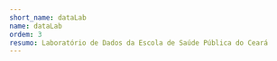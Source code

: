 ```yaml
---
short_name: dataLab
name: dataLab
ordem: 3
resumo: Laboratório de Dados da Escola de Saúde Pública do Ceará 
---
```

 
